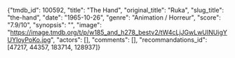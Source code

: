 {"tmdb_id": 100592, "title": "The Hand", "original_title": "Ruka", "slug_title": "the-hand", "date": "1965-10-26", "genre": "Animation / Horreur", "score": "7.9/10", "synopsis": "", "image": "https://image.tmdb.org/t/p/w185_and_h278_bestv2/tW4cLjJGwLwUINUigYUYIoyPoKo.jpg", "actors": [], "comments": [], "recommandations_id": [47217, 44357, 183714, 128937]}